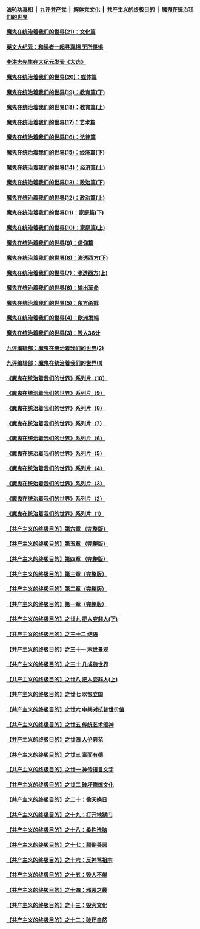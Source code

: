 

####  [法轮功真相](../../../../basic/blob/master/README.md?t=01210931) &nbsp;|&nbsp; [九评共产党](../../../../9ping.md/blob/master/README.md?t=01210931) &nbsp;|&nbsp; [解体党文化](../../../../jtdwh.md/blob/master/README.md?t=01210931)  &nbsp;|&nbsp; [共产主义的终极目的](../../../../gczydzjmd.md/blob/master/README.md?t=01210931) &nbsp;|&nbsp; [魔鬼在统治我们的世界](../../../../mgztzwmdsj.md/blob/master/README.md?t=01210931) 

#### [魔鬼在统治着我们的世界(21)：文化篇](../pages/nsc422/n10597706.md?t=01210931) 

#### [英文大纪元：和读者一起寻真相 无所畏惧](../pages/nsc422/n12542027.md?t=01210931) 

#### [李洪志先生在大纪元发表《大选》](../pages/nsc422/n12534746.md?t=01210931) 

#### [魔鬼在统治着我们的世界(20)：媒体篇](../pages/nsc422/n10586579.md?t=01210931) 

#### [魔鬼在统治着我们的世界(19)：教育篇(下)](../pages/nsc422/n10564808.md?t=01210931) 

#### [魔鬼在统治着我们的世界(18)：教育篇(上)](../pages/nsc422/n10526970.md?t=01210931) 

#### [魔鬼在统治着我们的世界(17)：艺术篇](../pages/nsc422/n10499093.md?t=01210931) 

#### [魔鬼在统治着我们的世界(16)：法律篇](../pages/nsc422/n10485969.md?t=01210931) 

#### [魔鬼在统治着我们的世界(15)：经济篇(下)](../pages/nsc422/n10469975.md?t=01210931) 

#### [魔鬼在统治着我们的世界(14)：经济篇(上)](../pages/nsc422/n10457370.md?t=01210931) 

#### [魔鬼在统治着我们的世界(13)：政治篇(下)](../pages/nsc422/n10448270.md?t=01210931) 

#### [魔鬼在统治着我们的世界(12)：政治篇(上)](../pages/nsc422/n10444576.md?t=01210931) 

#### [魔鬼在统治着我们的世界(11)：家庭篇(下)](../pages/nsc422/n10440961.md?t=01210931) 

#### [魔鬼在统治着我们的世界(10)：家庭篇(上)](../pages/nsc422/n10435448.md?t=01210931) 

#### [魔鬼在统治着我们的世界(9)：信仰篇](../pages/nsc422/n10432159.md?t=01210931) 

#### [魔鬼在统治着我们的世界(8)：渗透西方(下)](../pages/nsc422/n10429603.md?t=01210931) 

#### [魔鬼在统治着我们的世界(7)：渗透西方(上)](../pages/nsc422/n10426013.md?t=01210931) 

#### [魔鬼在统治着我们的世界(6)：输出革命](../pages/nsc422/n10421536.md?t=01210931) 

#### [魔鬼在统治着我们的世界(5)：东方杀戮](../pages/nsc422/n10417707.md?t=01210931) 

#### [魔鬼在统治着我们的世界(4)：欧洲发端](../pages/nsc422/n10414890.md?t=01210931) 

#### [魔鬼在统治着我们的世界(3)：毁人36计](../pages/nsc422/n10411583.md?t=01210931) 

#### [九评编辑部：魔鬼在统治着我们的世界(2)](../pages/nsc422/n10410036.md?t=01210931) 

#### [九评编辑部：魔鬼在统治着我们的世界(1)](../pages/nsc422/n10406825.md?t=01210931) 

#### [《魔鬼在统治着我们的世界》系列片（10）](../pages/nsc422/n12292670.md?t=01210931) 

#### [《魔鬼在统治着我们的世界》系列片（9）](../pages/nsc422/n12290859.md?t=01210931) 

#### [《魔鬼在统治着我们的世界》系列片（8）](../pages/nsc422/n12287445.md?t=01210931) 

#### [《魔鬼在统治着我们的世界》系列片（7）](../pages/nsc422/n12283425.md?t=01210931) 

#### [《魔鬼在统治着我们的世界》系列片（6）](../pages/nsc422/n12282314.md?t=01210931) 

#### [《魔鬼在统治着我们的世界》系列片（5）](../pages/nsc422/n12281419.md?t=01210931) 

#### [《魔鬼在统治着我们的世界》系列片（4）](../pages/nsc422/n12274024.md?t=01210931) 

#### [《魔鬼在统治着我们的世界》系列片（3）](../pages/nsc422/n12271322.md?t=01210931) 

#### [《魔鬼在统治着我们的世界》系列片（2）](../pages/nsc422/n12269049.md?t=01210931) 

#### [《魔鬼在统治着我们的世界》系列片（1）](../pages/nsc422/n12267575.md?t=01210931) 

#### [【共产主义的终极目的】第六章 （完整版）](../pages/nsc422/n11428913.md?t=01210931) 

#### [【共产主义的终极目的】第五章 （完整版）](../pages/nsc422/n11428912.md?t=01210931) 

#### [【共产主义的终极目的】第四章 （完整版）](../pages/nsc422/n11428907.md?t=01210931) 

#### [【共产主义的终极目的】第三章（完整版）](../pages/nsc422/n11428848.md?t=01210931) 

#### [【共产主义的终极目的】第二章（完整版）](../pages/nsc422/n11428831.md?t=01210931) 

#### [【共产主义的终极目的】第一章（完整版）](../pages/nsc422/n11417651.md?t=01210931) 

#### [【共产主义的终极目的】之廿九 把人变非人(下)](../pages/nsc422/n11344140.md?t=01210931) 

#### [【共产主义的终极目的】之三十二 结语](../pages/nsc422/n11360535.md?t=01210931) 

#### [【共产主义的终极目的】之三十一 末世景观](../pages/nsc422/n11351129.md?t=01210931) 

#### [【共产主义的终极目的】之三十 几成狼世界](../pages/nsc422/n11348280.md?t=01210931) 

#### [【共产主义的终极目的】之廿八 把人变非人(上)](../pages/nsc422/n11340492.md?t=01210931) 

#### [【共产主义的终极目的】之廿七 以恨立国](../pages/nsc422/n11336944.md?t=01210931) 

#### [【共产主义的终极目的】之廿六 中共对抗普世价值](../pages/nsc422/n11324785.md?t=01210931) 

#### [【共产主义的终极目的】之廿五 传统艺术颂神](../pages/nsc422/n11296396.md?t=01210931) 

#### [【共产主义的终极目的】之廿四 人伦典范](../pages/nsc422/n11296397.md?t=01210931) 

#### [【共产主义的终极目的】之廿三 富而有德](../pages/nsc422/n11283598.md?t=01210931) 

#### [【共产主义的终极目的】之廿一 神传语言文字](../pages/nsc422/n11263265.md?t=01210931) 

#### [【共产主义的终极目的】之廿二 破坏修炼文化](../pages/nsc422/n11245728.md?t=01210931) 

#### [【共产主义的终极目的】之二十：偷天换日](../pages/nsc422/n11238846.md?t=01210931) 

#### [【共产主义的终极目的】之十九：打开地狱门](../pages/nsc422/n11206376.md?t=01210931) 

#### [【共产主义的终极目的】之十八：柔性洗脑](../pages/nsc422/n11199994.md?t=01210931) 

#### [【共产主义的终极目的】之十七：颠倒善恶](../pages/nsc422/n11179782.md?t=01210931) 

#### [【共产主义的终极目的】之十六：反神骂祖宗](../pages/nsc422/n11166798.md?t=01210931) 

#### [【共产主义的终极目的】之十五：毁人不倦](../pages/nsc422/n11166792.md?t=01210931) 

#### [【共产主义的终极目的】之十四：邪恶之最](../pages/nsc422/n11150249.md?t=01210931) 

#### [【共产主义的终极目的】之十三：毁灭文化](../pages/nsc422/n11135227.md?t=01210931) 

#### [【共产主义的终极目的】之十二：破坏自然](../pages/nsc422/n11135214.md?t=01210931) 

